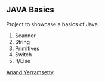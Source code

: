 ## JAVA Basics
Project to showcase a basics of Java.

1) Scanner
2) String
3) Primitives
4) Switch
5) If/Else

[Anand Yerramsetty](http://mywebsite.com)
